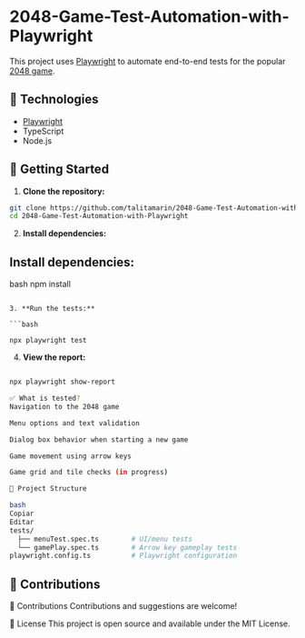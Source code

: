 # 2048-Game-Test-Automation-with-Playwright

This project uses [Playwright](https://playwright.dev/) to automate end-to-end tests for the popular [2048 game](https://play2048.co/).

## 🧪 Technologies

- [Playwright](https://playwright.dev/)
- TypeScript
- Node.js

## 🚀 Getting Started

1. **Clone the repository:**

```bash
git clone https://github.com/talitamarin/2048-Game-Test-Automation-with-Playwright.git
cd 2048-Game-Test-Automation-with-Playwright
```

2. **Install dependencies:**

## Install dependencies:

bash
npm install
```

3. **Run the tests:**

```bash

npx playwright test
```

4. **View the report:**

```bash

npx playwright show-report

✅ What is tested?
Navigation to the 2048 game

Menu options and text validation

Dialog box behavior when starting a new game

Game movement using arrow keys

Game grid and tile checks (in progress)

📁 Project Structure

bash
Copiar
Editar
tests/
  ├── menuTest.spec.ts        # UI/menu tests
  └── gamePlay.spec.ts        # Arrow key gameplay tests
playwright.config.ts          # Playwright configuration
```

## 🤝 Contributions

🤝 Contributions
Contributions and suggestions are welcome!

📜 License
This project is open source and available under the MIT License.
